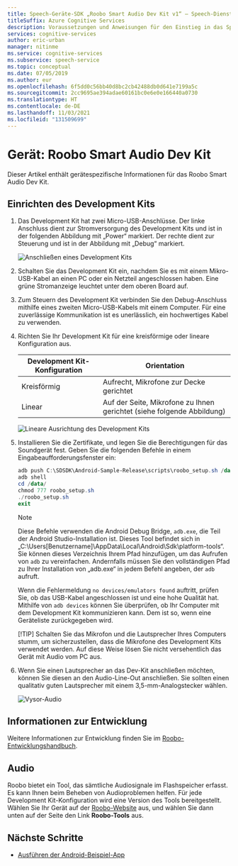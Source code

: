 ```yaml
---
title: Speech-Geräte-SDK „Roobo Smart Audio Dev Kit v1“ – Speech-Dienst
titleSuffix: Azure Cognitive Services
description: Voraussetzungen und Anweisungen für den Einstieg in das Speech Devices SDK „Roobo Smart Audio Dev Kit v1“
services: cognitive-services
author: eric-urban
manager: nitinme
ms.service: cognitive-services
ms.subservice: speech-service
ms.topic: conceptual
ms.date: 07/05/2019
ms.author: eur
ms.openlocfilehash: 6f5dd0c56bb40d8bc2cb42488db0d641e7199a5c
ms.sourcegitcommit: 2cc9695ae394adae60161bc0e6e0e166440a0730
ms.translationtype: HT
ms.contentlocale: de-DE
ms.lasthandoff: 11/03/2021
ms.locfileid: "131509699"
---
```

# <a name="device-roobo-smart-audio-dev-kit"></a>Gerät: Roobo Smart Audio Dev Kit

Dieser Artikel enthält gerätespezifische Informationen für das Roobo Smart Audio Dev Kit.

## <a name="set-up-the-development-kit"></a>Einrichten des Development Kits

1. Das Development Kit hat zwei Micro-USB-Anschlüsse. Der linke Anschluss dient zur Stromversorgung des Development Kits und ist in der folgenden Abbildung mit „Power“ markiert. Der rechte dient zur Steuerung und ist in der Abbildung mit „Debug“ markiert.

    ![Anschließen eines Development Kits](media/speech-devices-sdk/qsg-1.png)

1. Schalten Sie das Development Kit ein, nachdem Sie es mit einem Mikro-USB-Kabel an einen PC oder ein Netzteil angeschlossen haben. Eine grüne Stromanzeige leuchtet unter dem oberen Board auf.

1. Zum Steuern des Development Kit verbinden Sie den Debug-Anschluss mithilfe eines zweiten Micro-USB-Kabels mit einem Computer. Für eine zuverlässige Kommunikation ist es unerlässlich, ein hochwertiges Kabel zu verwenden.

1. Richten Sie Ihr Development Kit für eine kreisförmige oder lineare Konfiguration aus.

    |Development Kit-Konfiguration|Orientation|
    |-----------------------------|------------|
    |Kreisförmig|Aufrecht, Mikrofone zur Decke gerichtet|
    |Linear|Auf der Seite, Mikrofone zu Ihnen gerichtet (siehe folgende Abbildung)|

    ![Lineare Ausrichtung des Development Kits](media/speech-devices-sdk/qsg-2.png)

1. Installieren Sie die Zertifikate, und legen Sie die Berechtigungen für das Soundgerät fest. Geben Sie die folgenden Befehle in einem Eingabeaufforderungsfenster ein:

   ```powershell
   adb push C:\SDSDK\Android-Sample-Release\scripts\roobo_setup.sh /data/
   adb shell
   cd /data/
   chmod 777 roobo_setup.sh
   ./roobo_setup.sh
   exit
   ```

    > [!NOTE]
    > Diese Befehle verwenden die Android Debug Bridge, `adb.exe`, die Teil der Android Studio-Installation ist. Dieses Tool befindet sich in „C:\Users\[Benutzername]\AppData\Local\Android\Sdk\platform-tools“. Sie können dieses Verzeichnis Ihrem Pfad hinzufügen, um das Aufrufen von `adb` zu vereinfachen. Andernfalls müssen Sie den vollständigen Pfad zu Ihrer Installation von „adb.exe“ in jedem Befehl angeben, der `adb` aufruft.
    >
    > Wenn die Fehlermeldung `no devices/emulators found` auftritt, prüfen Sie, ob das USB-Kabel angeschlossen ist und eine hohe Qualität hat. Mithilfe von `adb devices` können Sie überprüfen, ob Ihr Computer mit dem Development Kit kommunizieren kann. Dem ist so, wenn eine Geräteliste zurückgegeben wird.
    >
    > [!TIP]
    > Schalten Sie das Mikrofon und die Lautsprecher Ihres Computers stumm, um sicherzustellen, dass die Mikrofone des Development Kits verwendet werden. Auf diese Weise lösen Sie nicht versehentlich das Gerät mit Audio vom PC aus.

1. Wenn Sie einen Lautsprecher an das Dev-Kit anschließen möchten, können Sie diesen an den Audio-Line-Out anschließen. Sie sollten einen qualitativ guten Lautsprecher mit einem 3,5-mm-Analogstecker wählen.

    ![Vysor-Audio](media/speech-devices-sdk/qsg-14.png)

## <a name="development-information"></a>Informationen zur Entwicklung

Weitere Informationen zur Entwicklung finden Sie im [Roobo-Entwicklungshandbuch](http://dwn.roo.bo/server_upload/ddk/ROOBO%20Dev%20Kit-User%20Guide.pdf).

## <a name="audio"></a>Audio

Roobo bietet ein Tool, das sämtliche Audiosignale im Flashspeicher erfasst. Es kann Ihnen beim Beheben von Audioproblemen helfen. Für jede Development Kit-Konfiguration wird eine Version des Tools bereitgestellt. Wählen Sie Ihr Gerät auf der [Roobo-Website](http://ddk.roobo.com/) aus, und wählen Sie dann unten auf der Seite den Link **Roobo-Tools** aus.

## <a name="next-steps"></a>Nächste Schritte

* [Ausführen der Android-Beispiel-App](./speech-devices-sdk-quickstart.md?pivots=platform-android%253fpivots%253dplatform-android)
